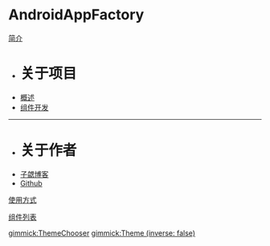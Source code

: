 # AndroidAppFactory

[简介]()

 * # 关于项目
 * [概述](#!https://raw.githubusercontent.com/bihe0832/AndroidAppFactory/master/README.md)
 * [组件开发](doc/dev.md)
 - - - -
 * # 关于作者
 * [子勰博客](https://blog.bihe0832.com/)
 * [Github](https://github.com/bihe0832)

[使用方式](start.md)

[组件列表](doc/liblist.md)

<!-- [组件集](doc/liblist.md)

[UI相关组件]()

[非UI相关组件]()

 * # 需要权限
 * [LibQrcode]()
 - - - -
 * # 无需权限
 * [LibConfig]()

 -->

[gimmick:ThemeChooser](切换主题)
[gimmick:Theme (inverse: false)](flatly)
<script type="text/javascript" charset="UTF-8">
  	var _mtac = {};
  	(function() {
  		var mta = document.createElement("script");
  		mta.src = "//pingjs.qq.com/h5/stats.js?v2.0.4";
  		mta.setAttribute("name", "MTAH5");
  		mta.setAttribute("sid", "500724774");
  		var s = document.getElementsByTagName("script")[0];
  		s.parentNode.insertBefore(mta, s);
  	})();
</script>